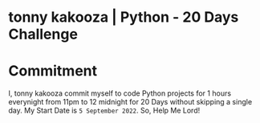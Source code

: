 # tonny kakooza | Python - 20 Days Challenge

# Commitment

I, tonny kakooza commit myself to code Python projects for 1 hours everynight from 11pm to 12 midnight for 20 Days without skipping a single day. My Start Date is `5 September 2022`. So, Help Me Lord!